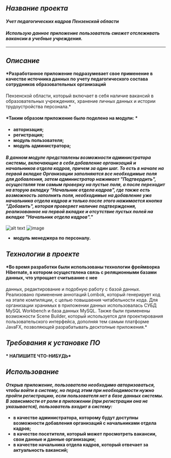 ## *Название проекта* 
#### *Учет педагогических кадров Пензенской области*
#### *Использую данное приложение пользователь сможет отслеживать вакансии в учебные учреждения.*
-----

## *Описание* 
#### *Разработанное приложение подразумевает свое применение в качестве источника данных по учету педагогического состава сотрудников образовательных организаций 
Пензенской  области, который включает в себя наличие вакансий в образовательных учреждениях, хранение личных данных и истории трудоустройства персонала.*
#### *Таким образом приложение было поделено на модули: *
- **авторизация;** 
- **регистрация;** 
- **модуль пользователя;**
- **модуль администратора;** 
#### *В данном модуле представлены возможности администратора системы, включающие в себя добавление организаций и начальников отдела кадров, причем за один шаг. То есть в начале на первой вкладке Организации заполняются все необходимые поля для добавления, затем администратор нажимает "Подтвердить", осуществляя тем самым проверку на пустые поля, а после переходит на вторую вкладку "Начальник отдела кадров", где также есть возможность заполнить поля, необходимые на добавление уже начальника отдела кадров и только после этого нажимается кнопка "Добавить", которая проверяет наличие подтверждения, реализованное на первой вкладке и отсутствие пустых полей на вкладке "Начальник отдела кадров"."*
![alt text](![image](https://user-images.githubusercontent.com/77580790/176296164-671e4b0e-e995-43ab-9951-f8587ec08918.png))
![image](https://user-images.githubusercontent.com/77580790/176296693-647f318e-100f-45fd-abf0-71414611faab.png)

- **модуль менеджера по персоналу.**

## *Технологии в проекте*
#### *Во время разработки были использованы технологии фреймворка Hibernate, в котором осуществлена связь с реляционными базами данных, что упрощает считывание с нее 
данных, редактирование и подобную работу с базой данных. Реализовано применение аннотаций Lombok, который генерирует код  на этапе компиляции, с целью повышаения
читабельности кода. Для организации хранимых в приложении данных использовалась СУБД MySQL Workbench и база данных MySQL. Также были применены возможности Scene Builder, 
который используется для проектирования пользовательского интерфейса, дополняя тем самым платформe JavaFX, позволяющей разрабатывать десктопные приложения.*

## *Требования к установке ПО*
#### * НАПИШИТЕ ЧТО-НИБУДЬ*

## *Использование*
#### *Открыв приложение, пользователю необходимо авторизоваться, чтобы войти в систему, но перед этим при необходимости нужно пройти регистрацию, если пользователя нет в базе данных системы. В зависимости от роли в приложении (при регистрации она не указывается), пользователь входит в систему:*
- **в качестве администратора, которому будут доступны возможности добавления организаций с начальниками отдела кадров;** 
- **в качестве посетителя, который может просмотреть вакансии, свои данные и данные организации;** 
- **в качестве начальника отдела кадров, который отвечает за актуальность вакансий;** 
